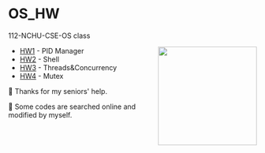 # OS_HW

112-NCHU-CSE-OS class

<img align="right" src="https://media.giphy.com/media/v1.Y2lkPTc5MGI3NjExa2t6ZWJlNm5yaW55MThpeWdwdjZvaXRwbDkzdHV3MXF4NHdwbHRreCZlcD12MV9pbnRlcm5hbF9naWZfYnlfaWQmY3Q9cw/ZbNJojSbuJvIIVGl2t/giphy.gif" width="200"/>



* [HW1](HW1) - PID Manager
* [HW2](HW2) - Shell
* [HW3](HW3) - Threads&Concurrency
* [HW4](HW4) - Mutex

:seedling: Thanks for my seniors' help.

:page_with_curl: Some codes are searched online and modified by myself. 
